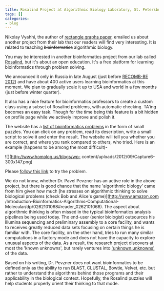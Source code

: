 ```yaml
---
title: Rosalind Project at Algorithmic Biology Laboratory, St. Petersburg
tags: []
categories:
- blog
---
```

Nikolay Vyahhi, the author of [rectangle graphs
paper](http://www.homolog.us/blogs/2012/09/17/few-thoughts-on-spades-papers/),
emailed us about another project from their lab that our readers will find
very interesting. It is related to teaching <del>bioinformatics</del>
algorithmic biology.
<!--more-->

>

You may be interested in another bioinformatics project from our lab called
[Rosalind](http://rosalind.info), but it's about an open education. It's a
free platform for learning bioinformatics through problem solving.

We announced it only in Russia in late August (just before [RECOMB-BE
2012](http://bioinf.spbau.ru/be2012)) and have about 400 active users learning
bioinformatics at this moment. We plan to gradually scale it up to USA and
world in a few months (just before winter quarter).

It also has a nice feature for bioinformatics professors to create a custom
class using a subset of Rosalind problems, with automatic checking. TA'ing
becomes an easy task. Though for the time being this feature is a bit hidden
on profile page while we actively improve and polish it.

The website has a [list of bioinformatics
problems](http://rosalind.info/problems/as-table/) in the form of small
puzzles. You can click on any problem, read its description, write a small
script to solve it and enter the result. The website will tell you whether you
are correct, and where you rank compared to others, who tried. Here is an
example (happens to be among the most difficult)-

![](http://www.homolog.us/blogs/wp-
content/uploads/2012/09/Capture6-300x147.png)

Please [follow this link](http://rosalind.info/problems/corr/) to try the
problem.

We do not know, whether Dr. Pavel Pevzner has an active role in the above
project, but there is good chance that the name 'algorithmic biology' came
from him given how much [he stresses on algorithmic thinking to solve
biological problems (check Bob and Alice's game)](http://www.amazon.com
/Introduction-Bioinformatics-Algorithms-Computational-
Molecular/dp/0262101068#reader_0262101068). The aspect about algorithmic
thinking is often missed in the typical bioinformatics analysis pipelines
being used today. The end-user (senior biologist) outsources his Illumina
sequencing and preliminary assembly to a core facility, and wants to receives
greatly reduced data sets focusing on certain things he is familiar with. The
core facility, on the other hand, tries to run many similar computations in a
factory mode and does not have the capacity to explore unusual aspects of the
data. As a result, the research project discovers at most the 'known
unknowns', but rarely ventures into ['unknown
unknowns'](http://en.wikipedia.org/wiki/There_are_known_knowns) of the data.

Based on his writing, Dr. Pevzner does not want bioinformatics to be defined
only as the ability to run BLAST, CLUSTAL, Bowtie, Velvet, etc. but rather to
understand the algorithms behind those programs and their applicability in the
biological context. Hopefully, the Rosalind puzzles will help students
properly orient their thinking to that mode.

